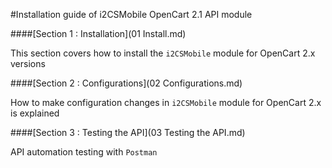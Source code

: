 #Installation guide of i2CSMobile OpenCart 2.1 API module

####[Section 1 : Installation](01 Install.md)

This section covers how to install the `i2CSMobile` module for OpenCart 2.x versions

####[Section 2 : Configurations](02 Configurations.md) 

How to make configuration changes in `i2CSMobile` module for OpenCart 2.x is explained

####[Section 3 : Testing the API](03 Testing the API.md) 

API automation testing with `Postman`
